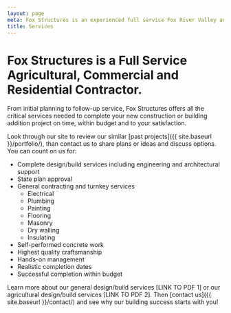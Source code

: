 ```yaml
---
layout: page
meta: Fox Structures is an experienced full service Fox River Valley and northeast Wisconsin design/build agricultural and commercial construction company.
title: Services
---
```


# Fox Structures is a Full Service Agricultural, Commercial and Residential Contractor.

From initial planning to follow-up service, Fox Structures offers all the critical services needed to complete your new construction or building addition project on time, within budget and to your satisfaction.

Look through our site to review our similar [past projects]({{ site.baseurl }}/portfolio/), than contact us to share plans or ideas and discuss options. You can count on us for:

* Complete design/build services including engineering and architectural support
* State plan approval
* General contracting and turnkey services 
  * Electrical
  * Plumbing
  * Painting
  * Flooring
  * Masonry
  * Dry walling
  * Insulating
* Self-performed concrete work
* Highest quality craftsmanship
* Hands-on management
* Realistic completion dates
* Successful completion within budget

Learn more about our general design/build services [LINK TO PDF 1] or our agricultural design/build services [LINK TO PDF 2]. Then [contact us]({{ site.baseurl }}/contact/) and see why our building success starts with you!

